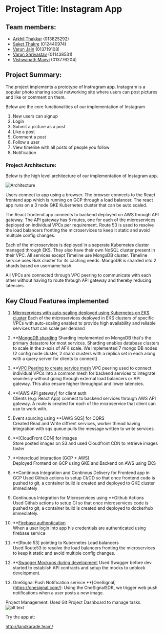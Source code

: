 # Project Title: Instagram App

## Team members: 

- [Arkhil Thakkar](https://github.com/arkil) (013825292) <br />
- [Saket Thakre](https://github.com/saketthakare) (012440974) <br />
- [Varun Jain](https://github.com/thevarunjain) (013719108)  <br />
- [Varun Shrivastav](https://github.com/svarun1307) (011438531)  <br />
- [Vishwanath Manvi](https://github.com/vishumanvi) (013776204)  <br />

## Project Summary:
The project implements a prototype of Instragram app. Instagram is a popular photo sharing social networking site where users can post pictures and like or comment on them. 

Below are the core functionalities of our implementation of Instagram <br/>

1. New users can signup <br/>
2. Login <br/>
3. Submit a picture as a post <br/>
4. Like a post <br/>
5. Comment a post <br/>
6. Follow a user <br/>
7. View timeline with all posts of people you follow <br/>
8. Notification <br/>


### Project Architecture: <br/>
Below is the high level architecture of our implementation of Instagram app.

![Architecture](https://github.com/nguyensjsu/fa19-281-kohara-hi-kohara/blob/master/Screenshots/Architecture%20DIagram.png)

Users connect to app using a browser. The browser connects to the React frontend app which is running on GCP through a load balancer. The react app runs on a 3 node GKE Kubernetes cluster that can be auto scaled.

The React frontend app connects to backend deployed on AWS through API gateway. The API gateway has 5 routes, one for each of the microservices deployed on individual VPCs per requirement. Route 53 is used to resolve the load balancers fronting the microservices to keep it static and avoid multiple config changes.

Each of the microservices is deployed in a seperate Kubernetes cluster managed through EKS. They also have their own NoSQL cluster present in their VPC. All services except Timeline use MongoDB cluster. Timeline service uses Riak cluster for its caching needs. MongoDB is sharded into 2 shards based on username hash. 

All VPCs are connected through VPC peering to communicate with each other without having to route through API gateway and thereby reducing latencies. 

## Key Cloud Features implemented
1. [Microservices with auto-scaling deployed using Kubernetes on EKS cluster](https://github.com/nguyensjsu/fa19-281-kohara-hi-kohara/blob/master/eks/README.md)
  Each of the microservices deployed in EKS clusters of specific VPCs with auto-scaling enabled to provide high availability and reliable services that can scale per demand
  
2. **[MongoDB sharding](https://github.com/nguyensjsu/fa19-281-kohara-hi-kohara/blob/master/Mongo-Sharding/Sharding%20Instructions.md)
    Sharding implemented on MongoDB that's the primary datastore for most services. Sharding enables database clusters to scale in the z-axis of AFK scale. We implemented 7 mongo DB nodes (2 config node cluster, 2 shard clusters with a replica set in each along with a query server for clients to connect).
    
3. **[VPC Peering to create service mesh](https://github.com/nguyensjsu/fa19-281-kohara-hi-kohara/blob/master/docs/1.%20VPN%20Peering%20Instructions.md)
  VPC peering used to connect individual VPCs into a common mesh for backend services to integrate seamlesly without going through external load balancers or API gateway. This also ensure higher throughput and lower latencies.
  
4. **[AWS API gateway] for client auth <br/>
  Clients (e.g: React App) connect to backend services through AWS API gateway. A route is created for each of the microservice that client can use to work with.
  
5. Event sourcing using **[AWS SQS] for CQRS <br/>
  Created Read and Write diffrent services, worker thread having integration with sqs queue pulls the message written to write services 

6. **[CloudFront CDN] for images <br/>
 Store posted images on S3 and used Cloudfront  CDN to retrieve images faster 

7. **Intercloud interaction (GCP + AWS)<br/>
Deployed Frontend on GCP using GKE and Backend on AWS using EKS

8. **Continous Integration and Continous Delivery for Frontend app in GCP 
  Used Github actions to setup CI/CD so that once frontend code is pushed to git, a container build is created and deployed to GKE cluster immediately 

9. Continuous Integration for Microservices using **Github Actions <br/>
  Used Github actions to setup CI so that once microservices code is pushed to git, a container build is created and deployed to dockerhub immediately.
  
10. **[Firebase authentication](https://github.com/nguyensjsu/fa19-281-kohara-hi-kohara/blob/master/Firebase/Readme.md) <br/>
    When a user login into app his credentials are authenticated using firebase service
    
11. **[Route 53] pointing to Kubernetes Load balancers <br/>
    Used Route53 to resolve the load balancers fronting the microservices to keep it static and avoid multiple config changes.

12. **[Swagger Mockups during development](https://app.swaggerhub.com/apis-docs/saketthakare/instagram-cmpe281/1)
    Used Swagger before dev started to establish API contracts and setup the mocks to unblock development.

13. OneSignal Push Notification service **[OneSignal] (https://onesignal.com/): Using the OneSignalSDK, we trigger web push notifications when a user posts a new image.


Project Management:
Used Git Project Dashboard to manage tasks.
![alt text](https://github.com/nguyensjsu/fa19-281-kohara-hi-kohara/blob/master/docs/gitproject.png "Project Dashboard")


Try the app at:

http://landkarade.team/


